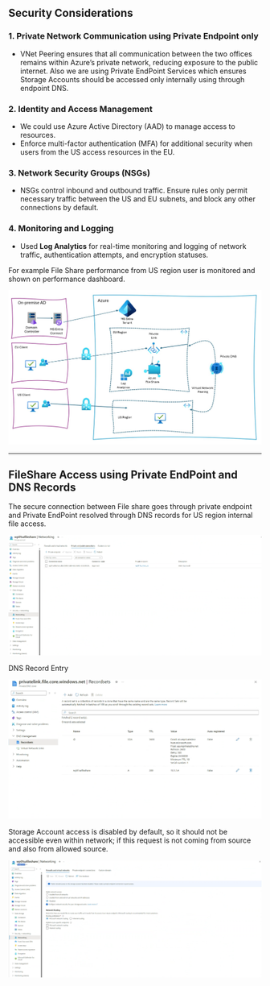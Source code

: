## Security Considerations

### **1. Private Network Communication using Private Endpoint only**
- VNet Peering ensures that all communication between the two offices remains within Azure’s private network, reducing exposure to the public internet. Also we are using Private EndPoint Services which ensures Storage Accounts should be accessed only internally using through endpoint DNS.

### **2. Identity and Access Management**
- We could use Azure Active Directory (AAD) to manage access to resources.
- Enforce multi-factor authentication (MFA) for additional security when users from the US access resources in the EU.

### **3. Network Security Groups (NSGs)**
- NSGs control inbound and outbound traffic. Ensure rules only permit necessary traffic between the US and EU subnets, and block any other connections by default.

### **4. Monitoring and Logging**
- Used **Log Analytics** for real-time monitoring and logging of network traffic, authentication attempts, and encryption statuses.

For example File Share performance from US region user is monitored and shown on performance dashboard.

![Solution Design](./docs/images/Solution_Design.jpeg)

---

## FileShare Access using Private EndPoint and DNS Records

The secure connection between File share goes through private endpoint and Private EndPoint resolved through DNS records for US region internal file access.

![Private EndPoint](./docs/images/Private_Endpoint.png)

DNS Record Entry

![DNS Records](./docs/images/DNS_Records.png)

Storage Account access is disabled by default, so it should not be accessible even within network; if this request is not coming from source and also from allowed source.

![Storage Account not Accessible](./docs/images/Storageaccount_Network_Access_Disabled.png)

